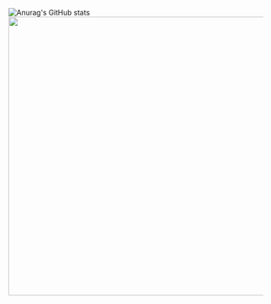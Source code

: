 ![Anurag's GitHub stats](https://github-readme-stats.vercel.app/api?username=alphaghx&show_icons=true&count_private=true)
<a href="https://osu.ppy.sh/users/11312999"><img src="https://osu-sig.vercel.app/card?user=Alpha_OSU&mode=mania&animation=true" width="550" /></a>
<!--
**AlphaGHX/AlphaGHX** is a ✨ _special_ ✨ repository because its `README.md` (this file) appears on your GitHub profile.

Here are some ideas to get you started:

- 🔭 I’m currently working on ...
- 🌱 I’m currently learning ...
- 👯 I’m looking to collaborate on ...
- 🤔 I’m looking for help with ...
- 💬 Ask me about ...
- 📫 How to reach me: ...
- 😄 Pronouns: ...
- ⚡ Fun fact: ...
-->

